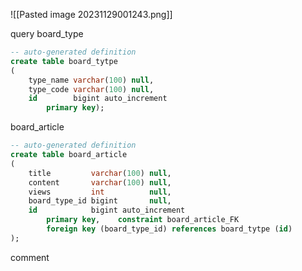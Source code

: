 ![[Pasted image 20231129001243.png]]

query
board_type
```sql
-- auto-generated definition  
create table board_tytpe  
(  
    type_name varchar(100) null,  
    type_code varchar(100) null,  
    id        bigint auto_increment  
        primary key);

```
board_article
```sql
-- auto-generated definition  
create table board_article  
(  
    title         varchar(100) null,  
    content       varchar(100) null,  
    views         int          null,  
    board_type_id bigint       null,  
    id            bigint auto_increment  
        primary key,    constraint board_article_FK  
        foreign key (board_type_id) references board_tytpe (id)  
);
```

comment
```sql

```
